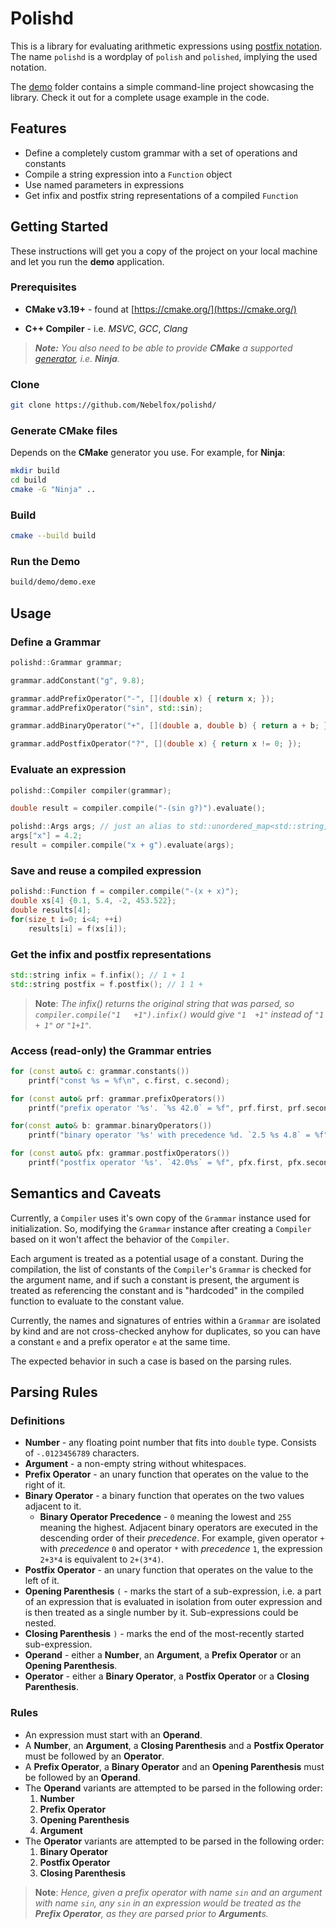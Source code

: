# Polishd

This is a library for evaluating arithmetic expressions using [postfix notation](https://en.wikipedia.org/wiki/Reverse_Polish_notation). The name `polishd` is a wordplay of `polish` and `polished`, implying the used notation.

The [demo](dmeo/) folder contains a simple command-line project showcasing the library. Check it out for a complete usage example in the code.

## Features

* Define a completely custom grammar with a set of operations and constants
* Compile a string expression into a `Function` object
* Use named parameters in expressions
* Get infix and postfix string representations of a compiled `Function`

## Getting Started

These instructions will get you a copy of the project on your local
machine and let you run the **demo** application.

### Prerequisites

* **CMake v3.19+** - found at [https://cmake.org/](https://cmake.org/)

* **C++ Compiler** - i.e. *MSVC*, *GCC*, *Clang*

> ***Note:*** *You also need to be able to provide ***CMake*** a supported
[generator](https://cmake.org/cmake/help/latest/manual/cmake-generators.7.html), i.e. **Ninja**.*

### Clone

```bash
git clone https://github.com/Nebelfox/polishd/
```

### Generate CMake files

Depends on the **CMake** generator you use. For example, for **Ninja**:

```bash
mkdir build
cd build
cmake -G "Ninja" ..
```

### Build

```bash
cmake --build build
```

### Run the Demo

```bash
build/demo/demo.exe
```

## Usage

### Define a Grammar

```c++
polishd::Grammar grammar;

grammar.addConstant("g", 9.8);

grammar.addPrefixOperator("-", [](double x) { return x; });
grammar.addPrefixOperator("sin", std::sin);

grammar.addBinaryOperator("+", [](double a, double b) { return a + b; }, 1);

grammar.addPostfixOperator("?", [](double x) { return x != 0; });
```

### Evaluate an expression

```c++
polishd::Compiler compiler(grammar);

double result = compiler.compile("-(sin g?)").evaluate();

polishd::Args args; // just an alias to std::unordered_map<std::string, double>
args["x"] = 4.2;
result = compiler.compile("x + g").evaluate(args);
```

### Save and reuse a compiled expression

```c++
polishd::Function f = compiler.compile("-(x + x)");
double xs[4] {0.1, 5.4, -2, 453.522};
double results[4];
for(size_t i=0; i<4; ++i)
    results[i] = f(xs[i]);
```

### Get the infix and postfix representations

```c++
std::string infix = f.infix(); // 1 + 1
std::string postfix = f.postfix(); // 1 1 +
```

> **Note**: *The infix() returns the original string that was parsed, so `compiler.compile("1   +1").infix()` would give `"1  +1"` instead of `"1 + 1"` or `"1+1"`.*

### Access (read-only) the Grammar entries

```c++
for (const auto& c: grammar.constants())
    printf("const %s = %f\n", c.first, c.second);

for (const auto& prf: grammar.prefixOperators())
    printf("prefix operator '%s'. `%s 42.0` = %f", prf.first, prf.second(42.0));

for(const auto& b: grammar.binaryOperators())
    printf("binary operator '%s' with precedence %d. `2.5 %s 4.8` = %f", b.first, b.second.precedence, b.second.binary(2.5, 4.8));

for (const auto& pfx: grammar.postfixOperators())
    printf("postfix operator '%s'. `42.0%s` = %f", pfx.first, pfx.second(42.0));
```

## Semantics and Caveats

Currently, a `Compiler` uses it's own copy of the `Grammar` instance
used for initialization. So, modifying the `Grammar` instance
after creating a `Compiler` based on it won't affect the behavior of the `Compiler`.

Each argument is treated as a potential usage of a constant.
During the compilation, the list of constants of the `Compiler`'s `Grammar` is checked
for the argument name, and if such a constant is present,
the argument is treated as referencing the constant
and is "hardcoded" in the compiled function to evaluate to the constant value.

Currently, the names and signatures of entries within a `Grammar` are isolated by kind
and are not cross-checked anyhow for duplicates,
so you can have a constant `e` and a prefix operator `e` at the same time.

The expected behavior in such a case is based on the parsing rules.

## Parsing Rules

### Definitions

* **Number** - any floating point number that fits into `double` type. Consists of `-.0123456789` characters.
* **Argument** - a non-empty string without whitespaces.
* **Prefix Operator** - an unary function that operates on the value to the right of it.
* **Binary Operator** - a binary function that operates on the two values adjacent to it.
  * **Binary Operator Precedence** - `0` meaning the lowest and `255` meaning the highest. Adjacent binary operators are executed in the descending order of their *precedence*. For example, given operator `+` with *precedence* `0` and operator `*` with *precedence* `1`, the expression `2+3*4` is equivalent to `2+(3*4)`.
* **Postfix Operator** - an unary function that operates on the value to the left of it.
* **Opening Parenthesis** `(` - marks the start of a sub-expression,
  i.e. a part of an expression that is evaluated in isolation from outer expression
  and is then treated as a single number by it. Sub-expressions could be nested.
* **Closing Parenthesis** `)` - marks the end of the most-recently started sub-expression.
* **Operand** - either a **Number**, an **Argument**, a **Prefix Operator** or an **Opening Parenthesis**.
* **Operator** - either a **Binary Operator**, a **Postfix Operator** or a **Closing Parenthesis**.

### Rules

* An expression must start with an **Operand**.
* A **Number**, an **Argument**, a **Closing Parenthesis** and a **Postfix Operator** must be followed by an **Operator**.
* A **Prefix Operator**, a **Binary Operator** and an **Opening Parenthesis** must be followed by an **Operand**.
* The **Operand** variants are attempted to be parsed in the following order:
   1. **Number**
   2. **Prefix Operator**
   3. **Opening Parenthesis**
   4. **Argument**
* The **Operator** variants are attempted to be parsed in the following order:
  1. **Binary Operator**
  2. **Postfix Operator**
  3. **Closing Parenthesis**

> **Note**: *Hence, given a prefix operator with name `sin` and an argument with name `sin`, any `sin` in an expression would be treated as the **Prefix Operator**, as they are parsed prior to **Argument**s.*
